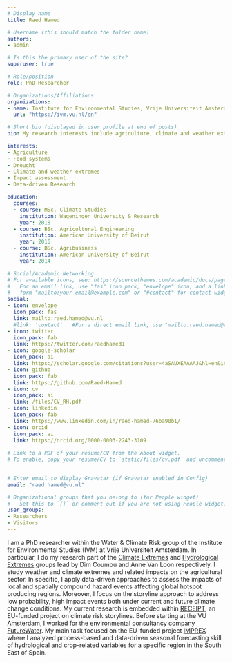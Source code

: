 ```yaml
---
# Display name
title: Raed Hamed

# Username (this should match the folder name)
authors:
- admin

# Is this the primary user of the site?
superuser: true

# Role/position
role: PhD Researcher

# Organizations/Affiliations
organizations:
- name: Institute for Environmental Studies, Vrije Universiteit Amsterdam
  url: "https://ivm.vu.nl/en"

# Short bio (displayed in user profile at end of posts)
bio: My research interests include agriculture, climate and weather extremes and impact modelling.

interests:
- Agriculture
- Food systems
- Drought
- Climate and weather extremes
- Impact assessment
- Data-driven Research

education:
  courses:
  - course: MSc. Climate Studies
    institution: Wageningen University & Research
    year: 2018
  - course: BSc. Agricultural Engineering
    institution: American University of Beirut
    year: 2016
  - course: BSc. Agribusiness
    institution: American University of Beirut
    year: 2014

# Social/Academic Networking
# For available icons, see: https://sourcethemes.com/academic/docs/page-builder/#icons
#   For an email link, use "fas" icon pack, "envelope" icon, and a link in the
#   form "mailto:your-email@example.com" or "#contact" for contact widget.
social:
- icon: envelope
  icon_pack: fas
  link: mailto:raed.hamed@vu.nl
  #link: 'contact'   #For a direct email link, use "mailto:raed.hamed@vu.nl".
- icon: twitter
  icon_pack: fab
  link: https://twitter.com/raedhamed1
- icon: google-scholar
  icon_pack: ai
  link: https://scholar.google.com/citations?user=4aSAUXEAAAAJ&hl=en&inst=4393003693960974403&oi=sra
- icon: github
  icon_pack: fab
  link: https://github.com/Raed-Hamed
- icon: cv
  icon_pack: ai
  link: /files/CV_RH.pdf
- icon: linkedin
  icon_pack: fab
  link: https://www.linkedin.com/in/raed-hamed-76ba90b1/
- icon: orcid
  icon_pack: ai
  link: https://orcid.org/0000-0003-2243-3109
  
# Link to a PDF of your resume/CV from the About widget.
# To enable, copy your resume/CV to `static/files/cv.pdf` and uncomment the lines below.

   
# Enter email to display Gravatar (if Gravatar enabled in Config)
email: "raed.hamed@vu.nl"

# Organizational groups that you belong to (for People widget)
#   Set this to `[]` or comment out if you are not using People widget.
user_groups:
- Researchers
- Visitors
---
```


I am a PhD researcher within the Water & Climate Risk group of the Institute for Environmental Studies (IVM) at Vrije Universiteit Amsterdam. In particular, I do my research part of the [Climate Extremes](https://climateextremes.eu/) and [Hydrological Extremes](https://hydrologicalextremes.org/) groups lead by Dim Coumou and Anne Van Loon respectively. I study weather and climate extremes and related impacts on the agricultural sector. In specific, I apply data-driven approaches to assess the impacts of local and spatially compound hazard events affecting global hotspot producing regions. Moreover, I focus on the storyline approach to address low probability, high impact events both under current and future climate change conditions. My current research is embedded within [RECEIPT](https://climatestorylines.eu/), an EU-funded project on climate risk storylines. Before starting at the VU Amsterdam, I worked for the environmental consultancy company [FutureWater](http://futurewater.eu/). My main task focused on the EU-funded project [IMPREX](https://www.imprex.eu/) where I analyzed process-based and data-driven seasonal forecasting skill of hydrological and crop-related variables for a specific region in the South East of Spain.
